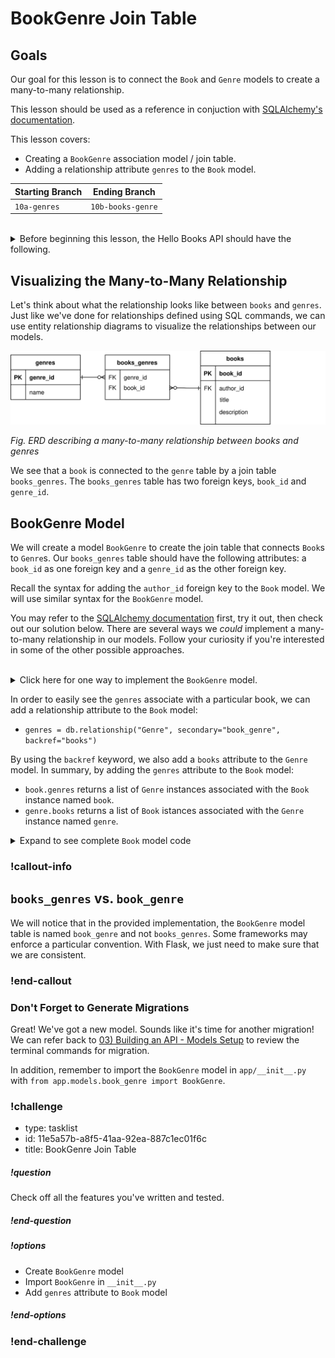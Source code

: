 # BookGenre Join Table

## Goals

Our goal for this lesson is to connect the `Book` and `Genre` models to create a many-to-many relationship.

This lesson should be used as a reference in conjuction with [SQLAlchemy's documentation](https://docs.sqlalchemy.org/en/14/orm/basic_relationships.html).

This lesson covers:

- Creating a `BookGenre` association model / join table.
- Adding a relationship attribute `genres` to the `Book` model.

| Starting Branch | Ending Branch|
|--|--|
|`10a-genres` |`10b-books-genre`|

<br/>

<details>
    <summary>
        Before beginning this lesson, the Hello Books API should have the following.
    </summary>

- A `hello_books_development` database
- A `book` table defined
- A `Book` model defined
- An `author` table defined
- A `Author` model defined
- Endpoints defined for these RESTful routes:
- `GET` to `/books`
- `POST` to `/books`
- `GET` to `/books/<book_id>`
- `PUT` to `/books/<book_id>`
- `DELETE` to `/books/<book_id>`
- `POST` to `/authors`
- `GET` to `authors/<author_id>/books`
- `GET` to `/genres`
- `POST` to `/genres`

The `Book` model and table should have the following columns:

- `id`
- `title`
- `description`
- `author` (model only)

The `Author` model and table should have the following columns:

- `id`
- `name`
- `books` (model only)

The `Genre` model and table should have the following columns:

- `id`
- `name`

</details>

## Visualizing the Many-to-Many Relationship

Let's think about what the relationship looks like between `books` and `genres`. Just like we've done for relationships defined using SQL commands, we can use entity relationship diagrams to visualize the relationships between our models.

![An entity relationship diagram describing a many-to-many relationship between genres and books](../assets/many-to-many.drawio.svg)  

_Fig. ERD describing a many-to-many relationship between books and genres_

We see that a `book` is connected to the `genre` table by a join table `books_genres`. The `books_genres` table has two foreign keys, `book_id` and `genre_id`.

## BookGenre Model

We will create a model `BookGenre` to create the join table that connects `Book`s to `Genre`s. Our `books_genres` table should have the following attributes: a `book_id` as one foreign key and a `genre_id` as the other foreign key. 

Recall the syntax for adding the `author_id` foreign key to the `Book` model. We will use similar syntax for the `BookGenre` model.

You may refer to the [SQLAlchemy documentation](https://docs.sqlalchemy.org/en/14/orm/basic_relationships.html#many-to-many) first, try it out, then check out our solution below. There are several ways we _could_ implement a many-to-many relationship in our models. Follow your curiosity if you're interested in some of the other possible approaches.

<br/>

<details>
  <summary>Click here for one way to implement the <code>BookGenre</code> model.</summary>

  ``` python
# app/models/book_genre.py
from app import db

class BookGenre(db.Model):
    __tablename__ = "book_genre"
    book_id = db.Column(db.Integer, db.ForeignKey('book.id'), primary_key=True,nullable=False)
    genre_id = db.Column(db.Integer, db.ForeignKey('genre.id'), primary_key=True,nullable=False)
```
</details>

In order to easily see the `genres` associate with a particular book, we can add a relationship attribute to the `Book` model: 
- `genres = db.relationship("Genre", secondary="book_genre", backref="books")` 

By using the `backref` keyword, we also add a `books` attribute to the `Genre` model. 
In summary, by adding the `genres` attribute to the `Book` model:
- `book.genres` returns a list of `Genre` instances associated with the `Book` instance named `book`.
- `genre.books` returns a list of `Book` istances associated with the `Genre` instance named `genre`.

<details>
  <summary>Expand to see complete <code>Book</code> model code</summary>

``` python
# app/models/book.py

from app import db

class Book(db.Model):
    id = db.Column(db.Integer, primary_key=True, autoincrement=True)
    title = db.Column(db.String)
    description = db.Column(db.String)
    author_id = db.Column(db.Integer, db.ForeignKey('author.id'))
    author = db.relationship("Author", back_populates="books")
    genres = db.relationship("Genre", secondary="book_genre", backref="books")

    def to_dict(self):
        book_as_dict = {}
        book_as_dict["id"] = self.id
        book_as_dict["title"] = self.title
        book_as_dict["description"] = self.description

        return book_as_dict

    @classmethod
    def from_dict(cls, book_data):
        new_book = Book(title=book_data["title"],
                        description=book_data["description"])
        return new_book
```

</details>

### !callout-info

## `books_genres` vs. `book_genre`

We will notice that in the provided implementation, the `BookGenre` model table is named `book_genre` and not `books_genres`. Some frameworks may enforce a particular convention. With Flask, we just need to make sure that we are consistent.

### !end-callout

### Don't Forget to Generate Migrations

Great! We've got a new model. Sounds like it's time for another migration! We can refer back to [03) Building an API - Models Setup](../api-3-database-models-read/models-setup.md) to review the terminal commands for migration.

In addition, remember to import the `BookGenre` model in `app/__init__.py` with `from app.models.book_genre import BookGenre`.

<!-- prettier-ignore-start -->
### !challenge
* type: tasklist
* id: 11e5a57b-a8f5-41aa-92ea-887c1ec01f6c
* title: BookGenre Join Table
##### !question

Check off all the features you've written and tested.

##### !end-question
##### !options

* Create `BookGenre` model
* Import `BookGenre` in `__init__.py`
* Add `genres` attribute to `Book` model

##### !end-options
### !end-challenge
<!-- prettier-ignore-end -->

